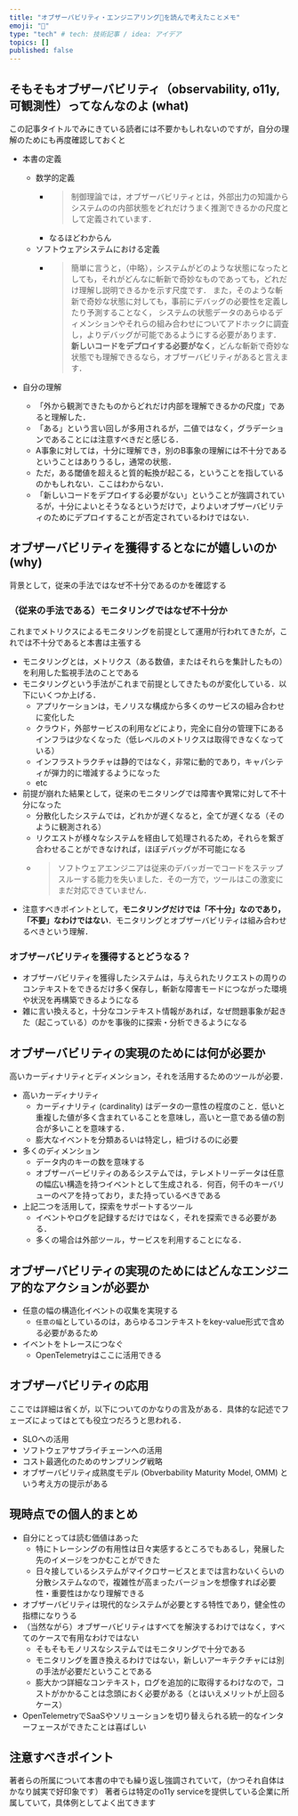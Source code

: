 ```yaml
---
title: "オブザーバビリティ・エンジニアリング🐺を読んで考えたことメモ"
emoji: "🎈"
type: "tech" # tech: 技術記事 / idea: アイデア
topics: []
published: false
---
```


## そもそもオブザーバビリティ（observability, o11y, 可観測性）ってなんなのよ (what)

この記事タイトルでみにきている読者には不要かもしれないのですが，自分の理解のためにも再度確認しておくと

- 本書の定義
    - 数学的定義
        - > 制御理論では，オブザーバビリティとは，外部出力の知識からシステムのの内部状態をどれだけうまく推測できるかの尺度として定義されています．
        - なるほどわからん
    - ソフトウェアシステムにおける定義
        - > 簡単に言うと，（中略），システムがどのような状態になったとしても，それがどんなに斬新で奇妙なものであっても，どれだけ理解し説明できるかを示す尺度です．
            また，そのような斬新で奇妙な状態に対しても，事前にデバッグの必要性を定義したり予測することなく，
            システムの状態データのあらゆるディメンションやそれらの組み合わせについてアドホックに調査し，よりデバッグが可能であるようにする必要があります．
            **新しいコードをデプロイする必要がなく**，どんな斬新で奇妙な状態でも理解できるなら，オブザーバビリティがあると言えます．

- 自分の理解
    - 「外から観測できたものからどれだけ内部を理解できるかの尺度」であると理解した．
    - 「ある」という言い回しが多用されるが，二値ではなく，グラデーションであることには注意すべきだと感じる．
    - A事象に対しては，十分に理解でき，別のB事象の理解には不十分であるということはありうるし，通常の状態．
    - ただ，ある閾値を超えると質的転換が起こる，ということを指しているのかもしれない．ここはわからない．
    - 「新しいコードをデプロイする必要がない」ということが強調されているが，十分によいとそうなるというだけで，よりよいオブザーバビリティのためにデプロイすることが否定されているわけではない．


## オブザーバビリティを獲得するとなにが嬉しいのか (why)

背景として，従来の手法ではなぜ不十分であるのかを確認する


### （従来の手法である）モニタリングではなぜ不十分か

これまでメトリクスによるモニタリングを前提として運用が行われてきたが，これでは不十分であると本書は主張する
- モニタリングとは，メトリクス（ある数値，またはそれらを集計したもの）を利用した監視手法のことである
- モニタリングという手法がこれまで前提としてきたものが変化している．以下にいくつか上げる．
    - アプリケーションは，モノリスな構成から多くのサービスの組み合わせに変化した
    - クラウド，外部サービスの利用などにより，完全に自分の管理下にあるインフラは少なくなった（低レベルのメトリクスは取得できなくなっている）
    - インフラストラクチャは静的ではなく，非常に動的であり，キャパシティが弾力的に増減するようになった
    - etc
- 前提が崩れた結果として，従来のモニタリングでは障害や異常に対して不十分になった
    - 分散化したシステムでは，どれかが遅くなると，全てが遅くなる（そのように観測される）
    - リクエストが様々なシステムを経由して処理されるため，それらを繋ぎ合わせることができなければ，ほぼデバッグが不可能になる
    - > ソフトウェアエンジニアは従来のデバッガーでコードをステップスルーする能力を失いました．その一方で，ツールはこの激変にまだ対応できていません．
- 注意すべきポイントとして，**モニタリングだけでは「不十分」なのであり，「不要」なわけではない**．モニタリングとオブザーバビリティは組み合わせるべきという理解．


### オブザーバビリティを獲得するとどうなる？

- オブザーバビリティを獲得したシステムは，与えられたリクエストの周りのコンテキストをできるだけ多く保存し，斬新な障害モードにつながった環境や状況を再構築できるようになる
- 雑に言い換えると，十分なコンテキスト情報があれば，なぜ問題事象が起きた（起こっている）のかを事後的に探索・分析できるようになる


## オブザーバビリティの実現のためには何が必要か

高いカーディナリティとディメンション，それを活用するためのツールが必要．
- 高いカーディナリティ
    - カーディナリティ (cardinality) はデータの一意性の程度のこと．低いと重複した値が多く含まれていることを意味し，高いと一意である値の割合が多いことを意味する．
    - 膨大なイベントを分類あるいは特定し，紐づけるのに必要
- 多くのディメンション
    - データ内のキーの数を意味する
    - オブザーバービリティのあるシステムでは，テレメトリーデータは任意の幅広い構造を持つイベントとして生成される．何百，何千のキーバリューのペアを持っており，また持っているべきである
- 上記二つを活用して，探索をサポートするツール
    - イベントやログを記録するだけではなく，それを探索できる必要がある．
    - 多くの場合は外部ツール，サービスを利用することになる．


## オブザーバビリティの実現のためにはどんなエンジニア的なアクションが必要か

- 任意の幅の構造化イベントの収集を実現する
    - `任意の幅`としているのは，あらゆるコンテキストをkey-value形式で含める必要があるため
- イベントをトレースにつなぐ
    - OpenTelemetryはここに活用できる


## オブザーバビリティの応用

ここでは詳細は省くが，以下についてのかなりの言及がある．具体的な記述でフェーズによってはとても役立つだろうと思われる．
- SLOへの活用
- ソフトウェアサプライチェーンへの活用
- コスト最適化のためのサンプリング戦略
- オブザーバビリティ成熟度モデル (Obverbability Maturity Model, OMM) という考え方の提示がある


## 現時点での個人的まとめ

- 自分にとっては読む価値はあった
    - 特にトレーシングの有用性は日々実感するところでもあるし，発展した先のイメージをつかむことができた
    - 日々接しているシステムがマイクロサービスとまでは言わないくらいの分散システムなので，複雑性が高まったバージョンを想像すれば必要性・重要性はかなり理解できる
- オブザーバビリティは現代的なシステムが必要とする特性であり，健全性の指標になりうる
- （当然ながら）オブザーバビリティはすべてを解決するわけではなく，すべてのケースで有用なわけではない
    - そもそもモノリスなシステムではモニタリングで十分である
    - モニタリングを置き換えるわけではない，新しいアーキテクチャには別の手法が必要だということである
    - 膨大かつ詳細なコンテキスト，ログを追加的に取得するわけなので，コストがかかることは念頭におく必要がある（とはいえメリットが上回るケース）
- OpenTelemetryでSaaSやソリューションを切り替えられる統一的なインターフェースができたことは喜ばしい


## 注意すべきポイント

著者らの所属について本書の中でも繰り返し強調されていて，（かつそれ自体はかなり誠実で好印象です）
著者らは特定のo11y serviceを提供している企業に所属していて，具体例としてよく出てきます
